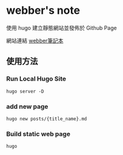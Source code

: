 # webber's note

使用 hugo 建立靜態網站並發佈於 Github Page

網站連結 [webber筆記本](https://webberwu7.github.io/WebberWuBlog/)


## 使用方法
### Run Local Hugo Site
```shell
hugo server -D 
```

### add new page
```shell
hugo new posts/{title_name}.md
```


### Build static web page
```shell
hugo
```
